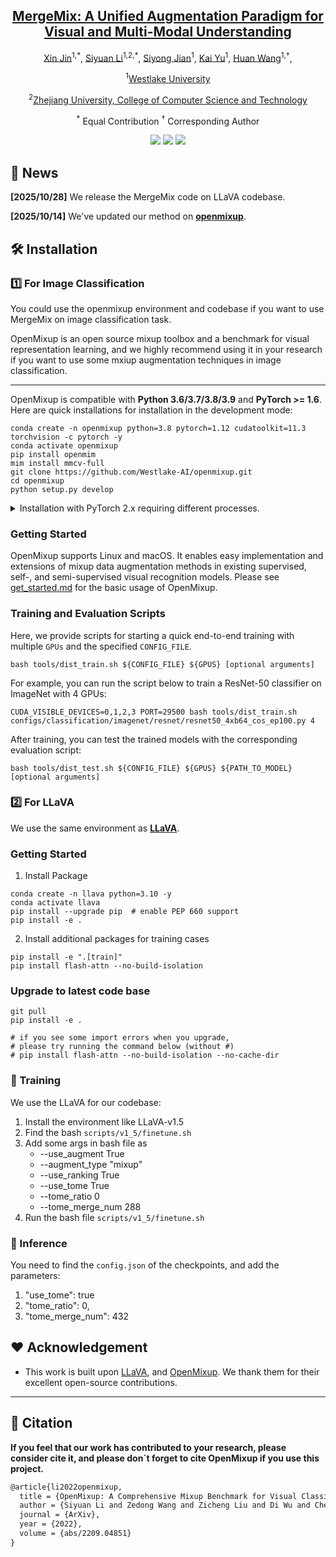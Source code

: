 <div align="center">
<h2><a href="https://arxiv.org/abs/2312.11954">MergeMix: A Unified Augmentation Paradigm for Visual and Multi-Modal Understanding</a></h2>

[Xin Jin](https://scholar.google.com/citations?user=v3OwxWIAAAAJ&hl=zh-CN)<sup>1,\*</sup>, [Siyuan Li](https://scholar.google.com/citations?user=SKTQTXwAAAAJ&hl=zh-CN)<sup>1,2,\*</sup>, [Siyong Jian](https://scholar.google.com/citations?user=BodnjL0AAAAJ&hl=zh-CN&oi=ao)<sup>1</sup>, [Kai Yu](https://openreview.net/profile?id=~Kai_Yu12)<sup>1</sup>, [Huan Wang](https://scholar.google.com/citations?user=0-On0y4AAAAJ&hl=zh-CN)<sup>1,†</sup>,

<sup>1</sup>[Westlake University](https://www.westlake.edu.cn/)

<sup>2</sup>[Zhejiang University, College of Computer Science and Technology](http://www.cs.zju.edu.cn/)

<sup>*</sup> Equal Contribution <sup>†</sup> Corresponding Author
</div>

<p align="center">
<a href="https://arxiv.org/abs/2312.11954" alt="arXiv">
    <img src="https://img.shields.io/badge/arXiv-2312.11954-b31b1b.svg?style=flat" /></a>
<a href="https://github.com/JinXins/MergeMix/blob/main/LICENSE" alt="license">
    <img src="https://img.shields.io/badge/license-Apache--2.0-%23B7A800" /></a>
<a herf="" alt="Github stars">
    <img src="https://img.shields.io/github/stars/JinXins/MergeMix?color=blue" /></a>
</p>


## 📆 News  
**[2025/10/28]** We release the MergeMix code on LLaVA codebase.

**[2025/10/14]** We've updated our method on [**openmixup**](https://github.com/Westlake-AI/openmixup).


## 🛠 Installation

### 1️⃣ For Image Classification

You could use the openmixup environment and codebase if you want to use MergeMix on image classification task.

OpenMixup is an open source mixup toolbox and a benchmark for visual representation learning, and we highly recommend using it in your research if you want to use some mxiup augmentation techniques in image classification.

---
OpenMixup is compatible with **Python 3.6/3.7/3.8/3.9** and **PyTorch >= 1.6**. Here are quick installations for installation in the development mode:

```shell
conda create -n openmixup python=3.8 pytorch=1.12 cudatoolkit=11.3 torchvision -c pytorch -y
conda activate openmixup
pip install openmim
mim install mmcv-full
git clone https://github.com/Westlake-AI/openmixup.git
cd openmixup
python setup.py develop
```

<details>
  <summary>Installation with PyTorch 2.x requiring different processes.</summary>

  ```bash
  conda create -n openmixup python=3.9
  conda activate openmixup
  pip install torch==2.1.0 torchvision==0.16.0 torchaudio==2.1.0 --index-url https://download.pytorch.org/whl/cu118
  pip install https://download.openmmlab.com/mmcv/dist/cu118/torch2.1.0/mmcv_full-1.7.2-cp39-cp39-manylinux1_x86_64.whl
  git clone https://github.com/Westlake-AI/openmixup.git
  cd openmixup
  pip install -r requirements/runtime.txt
  python setup.py develop
  ```
</details>

### Getting Started

OpenMixup supports Linux and macOS. It enables easy implementation and extensions of mixup data augmentation methods in existing supervised, self-, and semi-supervised visual recognition models. Please see [get_started.md](https://github.com/Westlake-AI/openmixup/blob/main/docs/en/get_started.md) for the basic usage of OpenMixup.

### Training and Evaluation Scripts

Here, we provide scripts for starting a quick end-to-end training with multiple `GPUs` and the specified `CONFIG_FILE`. 
```shell
bash tools/dist_train.sh ${CONFIG_FILE} ${GPUS} [optional arguments]
```
For example, you can run the script below to train a ResNet-50 classifier on ImageNet with 4 GPUs:
```shell
CUDA_VISIBLE_DEVICES=0,1,2,3 PORT=29500 bash tools/dist_train.sh configs/classification/imagenet/resnet/resnet50_4xb64_cos_ep100.py 4
```
After training, you can test the trained models with the corresponding evaluation script:
```shell
bash tools/dist_test.sh ${CONFIG_FILE} ${GPUS} ${PATH_TO_MODEL} [optional arguments]
```

### 2️⃣ For LLaVA
We use the same environment as [**LLaVA**](https://github.com/haotian-liu/LLaVA).

### Getting Started

1. Install Package
```Shell
conda create -n llava python=3.10 -y
conda activate llava
pip install --upgrade pip  # enable PEP 660 support
pip install -e .
```

2. Install additional packages for training cases
```
pip install -e ".[train]"
pip install flash-attn --no-build-isolation
```

### Upgrade to latest code base

```Shell
git pull
pip install -e .

# if you see some import errors when you upgrade,
# please try running the command below (without #)
# pip install flash-attn --no-build-isolation --no-cache-dir
```

### 🛫 Training
We use the LLaVA for our codebase:
1. Install the environment like LLaVA-v1.5
2. Find the bash `scripts/v1_5/finetune.sh`
3. Add some args in bash file as 
    - --use_augment True
    - --augment_type "mixup"
    - --use_ranking True
    - --use_tome True
    - --tome_ratio 0
    - --tome_merge_num 288
4. Run the bash file `scripts/v1_5/finetune.sh`

### 🛬 Inference
You need to find the `config.json` of the checkpoints, and add the parameters:
1. "use_tome": true
2. "tome_ratio": 0,
3. "tome_merge_num": 432


## ❤ Acknowledgement
- This work is built upon [LLaVA](https://github.com/haotian-liu/LLaVA), and [OpenMixup](https://github.com/Westlake-AI/openmixup). We thank them for their excellent open-source contributions.

---
## 🤗 Citation
**If you feel that our work has contributed to your research, please consider cite it, and please don`t forget to cite OpenMixup if you use this project.**  
```markdown
@article{li2022openmixup,
  title = {OpenMixup: A Comprehensive Mixup Benchmark for Visual Classification},
  author = {Siyuan Li and Zedong Wang and Zicheng Liu and Di Wu and Cheng Tan and Stan Z. Li},
  journal = {ArXiv},
  year = {2022},
  volume = {abs/2209.04851}
}
```